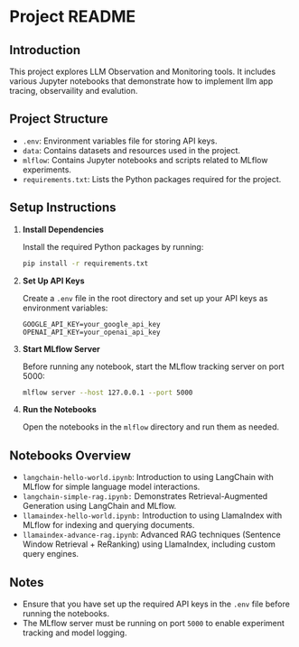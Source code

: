 # Project README

## Introduction

This project explores LLM Observation and Monitoring tools. It includes various Jupyter notebooks that demonstrate how to implement llm app tracing, observaility and evalution.

## Project Structure

- `.env`: Environment variables file for storing API keys.
- `data`: Contains datasets and resources used in the project.
- `mlflow`: Contains Jupyter notebooks and scripts related to MLflow experiments.
- `requirements.txt`: Lists the Python packages required for the project.

## Setup Instructions

1. **Install Dependencies**

   Install the required Python packages by running:

   ```bash
   pip install -r requirements.txt
   ```

2. **Set Up API Keys**

   Create a `.env` file in the root directory and set up your API keys as environment variables:

   ```env
   GOOGLE_API_KEY=your_google_api_key
   OPENAI_API_KEY=your_openai_api_key
   ```

3. **Start MLflow Server**

   Before running any notebook, start the MLflow tracking server on port 5000:

   ```bash
   mlflow server --host 127.0.0.1 --port 5000
   ```

4. **Run the Notebooks**

   Open the notebooks in the `mlflow`
 directory and run them as needed.

## Notebooks Overview

- `langchain-hello-world.ipynb`: Introduction to using LangChain with MLflow for simple language model interactions.
- `langchain-simple-rag.ipynb:` Demonstrates Retrieval-Augmented Generation using LangChain and MLflow.
- `llamaindex-hello-world.ipynb:` Introduction to using LlamaIndex with MLflow for indexing and querying documents.
- `llamaindex-advance-rag.ipynb`: Advanced RAG techniques (Sentence Window Retrieval + ReRanking) using LlamaIndex, including custom query engines.


## Notes

- Ensure that you have set up the required API keys in the `.env` file before running the notebooks.
- The MLflow server must be running on port `5000` to enable experiment tracking and model logging.
